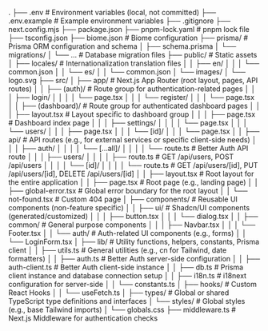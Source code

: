 .
├── .env                    # Environment variables (local, not committed)
├── .env.example            # Example environment variables
├── .gitignore
├── next.config.mjs
├── package.json
├── pnpm-lock.yaml          # pnpm lock file
├── tsconfig.json
├── biome.json              # Biome configuration
├── prisma/                 # Prisma ORM configuration and schema
│   ├── schema.prisma
│   └── migrations/
│       └── ...             # Database migration files
├── public/                 # Static assets
│   ├── locales/            # Internationalization translation files
│   │   ├── en/
│   │   │   └── common.json
│   │   └── es/
│   │       └── common.json
│   └── images/
│       └── logo.svg
├── src/
│   ├── app/                # Next.js App Router (root layout, pages, API routes)
│   │   ├── (auth)/         # Route group for authentication-related pages
│   │   │   ├── login/
│   │   │   │   └── page.tsx
│   │   │   └── register/
│   │   │       └── page.tsx
│   │   ├── (dashboard)/    # Route group for authenticated dashboard pages
│   │   │   ├── layout.tsx  # Layout specific to dashboard group
│   │   │   ├── page.tsx    # Dashboard index page
│   │   │   ├── settings/
│   │   │   │   └── page.tsx
│   │   │   └── users/
│   │   │       ├── page.tsx
│   │   │       └── [id]/
│   │   │           └── page.tsx
│   │   ├── api/            # API routes (e.g., for external services or specific client-side needs)
│   │   │   ├── auth/
│   │   │   │   └── [...all]/
│   │   │   │       └── route.ts # Better Auth API route
│   │   │   ├── users/
│   │   │   │   ├── route.ts  # GET /api/users, POST /api/users
│   │   │   │   └── [id]/
│   │   │   │       └── route.ts # GET /api/users/[id], PUT /api/users/[id], DELETE /api/users/[id]
│   │   ├── layout.tsx      # Root layout for the entire application
│   │   ├── page.tsx        # Root page (e.g., landing page)
│   │   ├── global-error.tsx # Global error boundary for the root layout
│   │   └── not-found.tsx   # Custom 404 page
│   ├── components/         # Reusable UI components (non-feature specific)
│   │   ├── ui/             # Shadcn/UI components (generated/customized)
│   │   │   ├── button.tsx
│   │   │   └── dialog.tsx
│   │   ├── common/         # General purpose components
│   │   │   ├── Navbar.tsx
│   │   │   └── Footer.tsx
│   │   └── auth/           # Auth-related UI components (e.g., forms)
│   │       └── LoginForm.tsx
│   ├── lib/                # Utility functions, helpers, constants, Prisma client
│   │   ├── utils.ts        # General utilities (e.g., cn for Tailwind, date formatters)
│   │   ├── auth.ts         # Better Auth server-side configuration
│   │   ├── auth-client.ts  # Better Auth client-side instance
│   │   ├── db.ts           # Prisma client instance and database connection setup
│   │   ├── i18n.ts         # i18next configuration for server-side
│   │   └── constants.ts
│   ├── hooks/              # Custom React Hooks
│   │   └── useFetch.ts
│   ├── types/              # Global or shared TypeScript type definitions and interfaces
│   └── styles/             # Global styles (e.g., base Tailwind imports)
│       └── globals.css
├── middleware.ts           # Next.js Middleware for authentication checks
